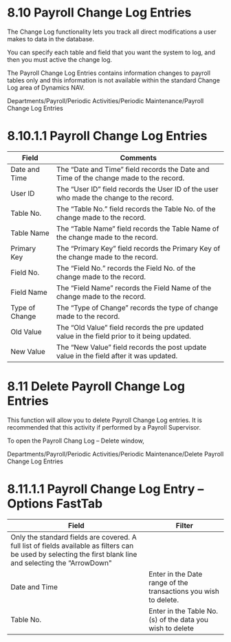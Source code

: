 # 8.10	Payroll Change Log Entries
The Change Log functionality lets you track all direct modifications a user makes to data in the database.

You can specify each table and field that you want the system to log, and then you must active the change log.

The Payroll Change Log Entries contains information changes to payroll tables only and this information is not available within the standard Change Log area of Dynamics NAV.

Departments/Payroll/Periodic Activities/Periodic Maintenance/Payroll Change Log Entries
 


# 8.10.1.1	Payroll Change Log Entries

|Field|	Comments|
|---|---|
|Date and Time|	The “Date and Time” field records the Date and Time of the change made to the record.|
|User ID|	The “User ID”  field records the User ID of the user who made the change to the record.|
|Table No.|	The “Table No.” field records the Table No. of the change made to the record.|
|Table Name	|The “Table Name” field records the Table Name of the change made to the record.|
|Primary Key|	The “Primary Key” field records the Primary Key of the change made to the record.|
|Field No.|	The “Field No.” records the Field No. of the change made to the record.|
|Field Name|	The “Field Name” records the Field Name of the change made to the record.|
|Type of Change|	The “Type of Change” records the type of change made to the record.|
|Old Value	|The “Old Value” field records the pre updated value in the field prior to it being updated.|
|New Value	|The “New Value” field records the post update value in the field after it was updated.|


# 8.11	Delete Payroll Change Log Entries
This function will allow you to delete Payroll Change Log entries.  It is recommended that this activity if performed by a Payroll Supervisor.

To open the Payroll Chang Log – Delete window, 

Departments/Payroll/Periodic Activities/Periodic Maintenance/Delete Payroll Change Log Entries
 


# 8.11.1.1	Payroll Change Log Entry – Options FastTab

|Field|	Filter|
|---|---|
|Only the standard fields are covered.  A full list of fields available as filters can be used by selecting the first blank line and selecting the “ArrowDown"|
|Date and Time|	Enter in the Date range of the transactions you wish to delete.|
|Table No.|	Enter in the Table No. (s) of the data you wish to delete|

